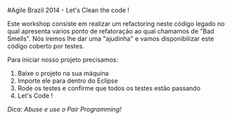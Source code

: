 #Agile Brazil 2014 - Let's Clean the code !


Este workshop consiste em realizar um refactoring neste código legado no qual apresenta varios ponto de refatoração ao qual chamamos de "Bad Smells". Nós iremos lhe dar uma "ajudinha" e vamos disponibilizar este código coberto por testes.

Para iniciar nosso projeto precisamos:

1. Baixe o projeto na sua máquina
2. Importe ele para dentro do Eclipse
3. Rode os testes e confirme que todos os testes estão passando
4. Let's Code !

*Dica: Abuse e use o Pair Programming!*
